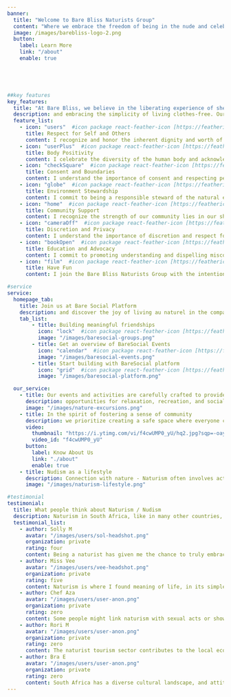```yaml
---
banner:
  title: "Welcome to Bare Bliss Naturists Group"
  content: "Where we embrace the freedom of being in the nude and celebrate the beauty of naturism in a welcoming and inclusive environment. Our community is founded on principles of respect, acceptance, and body positivity, creating a haven for those who seek a genuine connection with like-minded individuals."
  image: /images/barebliss-logo-2.png
  button:
    label: Learn More
    link: "/about"
    enable: true


 


##key features
key_features:
  title: "At Bare Bliss, we believe in the liberating experience of shedding societal norms"
  description: and embracing the simplicity of living clothes-free. Our community is diverse, bringing together people from various backgrounds, ages, and walks of life, united by a shared appreciation for the nudist lifestyle.
  feature_list:
    - icon: "users"  #icon package react-feather-icon [https://feathericons.com/]
      title: Respect for Self and Others
      content: I recognize and honor the inherent dignity and worth of each individual within Bare Bliss. I commit to treating others with kindness, understanding, and acceptance, fostering an environment where everyone feels comfortable in their own skin.
    - icon: "userPlus"  #icon package react-feather-icon [https://feathericons.com/]
      title: Body Positivity
      content: I celebrate the diversity of the human body and acknowledge that beauty comes in all shapes, sizes, and forms. I pledge to promote body positivity, free from judgment or discrimination, fostering a culture of self-acceptance and self-love.
    - icon: "checkSquare"  #icon package react-feather-icon [https://feathericons.com/]
      title: Consent and Boundaries
      content: I understand the importance of consent and respecting personal boundaries. I pledge to communicate openly and ensure that all interactions within the Bare Bliss community are consensual and considerate of others' comfort levels.
    - icon: "globe"  #icon package react-feather-icon [https://feathericons.com/]
      title: Environment Stewardship
      content: I commit to being a responsible steward of the natural environment that surrounds us. I will strive to leave no trace, minimizing our impact on the land and promoting sustainability in our activities.
    - icon: "home"  #icon package react-feather-icon [https://feathericons.com/]
      title: Community Support
      content: I recognize the strength of our community lies in our shared values and mutual support. I pledge to contribute positively to the Bare Bliss community, fostering a sense of camaraderie and friendship.
    - icon: "cameraOff"  #icon package react-feather-icon [https://feathericons.com/]
      title: Discretion and Privacy
      content: I understand the importance of discretion and respect for the privacy of our community members. I pledge to maintain the confidentiality of personal information and experiences shared within the group.
    - icon: "bookOpen"  #icon package react-feather-icon [https://feathericons.com/]
      title: Education and Advocacy
      content: I commit to promoting understanding and dispelling misconceptions about naturism. I will actively engage in educating others about the values of Bare Bliss and advocating for a more accepting and open-minded society.
    - icon: "film"  #icon package react-feather-icon [https://feathericons.com/]
      title: Have Fun
      content: I join the Bare Bliss Naturists Group with the intention of creating a space where individuals can experience the joy of naturism in a supportive and respectful community.

#service
service:
  homepage_tab:
    title: Join us at Bare Social Platform
    description: and discover the joy of living au naturel in the company of a supportive and open-minded community. Experience the freedom to be your authentic self, surrounded by individuals who share a common appreciation for the beauty of both the human body and the natural world. Welcome to Bare Social, where nudism is not just a lifestyle but a celebration of uninhibited, genuine connection.
    tab_list:
        - title: Building meaningful friendships
          icon: "lock"  #icon package react-feather-icon [https://feathericons.com/]
          image: "/images/baresocial-groups.png"
        - title: Get an overview of BareSocial Events
          icon: "calendar"  #icon package react-feather-icon [https://feathericons.com/]
          image: "/images/baresocial-events.png"
        - title: Start building with BareSocial platform
          icon: "grid"  #icon package react-feather-icon [https://feathericons.com/]
          image: "/images/baresocial-platform.png"

  our_service:
    - title: Our events and activities are carefully crafted to provide
      description: opportunities for relaxation, recreation, and socializing. Whether it's basking in the sun by the pool, participating in nature excursions, engaging in yoga sessions, or simply enjoying friendly gatherings, Bare Bliss offers a range of experiences that allow our members to connect authentically.
      image: "/images/nature-excursions.png"
    - title: In the spirit of fostering a sense of community
      description: we prioritize creating a safe space where everyone can feel comfortable being themselves. Bare Bliss is a place where judgment is left at the door, and members are encouraged to embrace their individuality without fear of societal pressures.
      video:
        thumbnail: "https://i.ytimg.com/vi/f4cwUMP0_yU/hq2.jpg?sqp=-oaymwEcCOADEI4CSFXyq4qpAw4IARUAAIhCGAFwAcABBg==&rs=AOn4CLCtCeOuQyRDTXpgkT64bQS0o0b69Q"
        video_id: "f4cwUMP0_yU"
      button:
        label: Know About Us
        link: "./about"
        enable: true
    - title: Nudism as a lifestyle
      description: Connection with nature - Naturism often involves activities such as, swimming, or walking barefoot in natural settings. Being nude outdoors allows individuals to feel a deeper connection with nature, fostering a sense of freedom and appreciation for the natural world.
      image: "/images/naturism-lifestyle.png"

#testimonial
testimonial:
  title: What people think about Naturism / Nudism
  description: Naturism in South Africa, like in many other countries, elicits a range of opinions and attitudes among the population. Here are some perspectives commonly found...
  testimonial_list:
    - author: Solly M
      avatar: "/images/users/sol-headshot.png"
      organization: private
      rating: four
      content: Being a naturist has given me the chance to truly embrace myself without worrying about how others see me. It's like stepping into a world where I can find calmness and forget about the everyday pressures we face. Naturism lets me be at peace with who I am, away from the stress of modern life.
    - author: Miss Vee
      avatar: "/images/users/vee-headshot.png"
      organization: private
      rating: five
      content: Naturism is where I found meaning of life, in its simplest and liberate form. I finally let all ways down and embrace my love for the natural form on being.
    - author: Chef Aza
      avatar: "/images/users/user-anon.png"
      organization: private
      rating: zero
      content: Some people might link naturism with sexual acts or showing off, which can create misunderstandings and negative ideas. It's important to teach everyone that naturism is not about that. It's more about accepting our bodies and living naturally. By spreading this message, we can help people see naturism in a positive light and understand its values better.
    - author: Rori M
      avatar: "/images/users/user-anon.png"
      organization: private
      rating: zero
      content: The naturist tourism sector contributes to the local economy, particularly in coastal regions where nude beaches and resorts are popular destinations.
    - author: Bra E
      avatar: "/images/users/user-anon.png"
      organization: private
      rating: zero
      content: South Africa has a diverse cultural landscape, and attitudes toward naturism can vary across different cultural groups. In some communities, nudity may be more culturally accepted or even practiced in certain rituals or ceremonies. However, in more conservative or traditional communities, naturism may be viewed with skepticism or disapproval.
---
```

